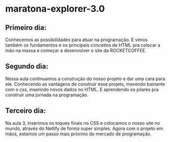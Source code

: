 # maratona-explorer-3.0

## Primeiro dia:
Conhecemos as possibilidades para atuar na programação. E vimos também os fundamentos e os principais conceitos de HTML pra colocar a mão na massa
e começar a desenvolver o site da ROCKETCOFFEE.

## Segundo dia:
Nessa aula continuamos a construção do nosso projeto e dar uma cara para ele. 
Conhecendo as vantagens de construir esse projeto, mexendo bastante com o css, inserindo novos dados no HTML.
E aprendendo os pilares pra construir uma jornada na programação. 

## Terceiro dia:
Na aula 3, inserimos os toques finais no CSS e colocamos o nosso site no mundo, através do Netlify de forma super simples.
Agora com o projeto em mãos, estamos um passo mais próximo do mercado de programação.



